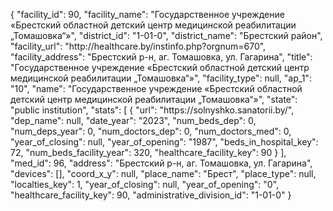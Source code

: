 {
    "facility_id": 90,
    "facility_name": "Государственное учреждение «Брестский областной детский центр медицинской реабилитации „Томашовка“»",
    "district_id": "1-01-0",
    "district_name": "Брестский район",
    "facility_url": "http:\/\/healthcare.by\/instinfo.php?orgnum=670",
    "facility_address": "Брестский р-н, аг. Томашовка, ул. Гагарина",
    "title": "Государственное учреждение «Брестский областной детский центр медицинской реабилитации „Томашовка“»",
    "facility_type": null,
    "ap_1": "10",
    "name": "Государственное учреждение «Брестский областной детский центр медицинской реабилитации „Томашовка“»",
    "state": "public institution",
    "stats": [
        {
            "url": "https:\/\/solnyshko.sanatorii.by\/",
            "dep_name": null,
            "date_year": "2023",
            "num_beds_dep": 0,
            "num_deps_year": 0,
            "num_doctors_dep": 0,
            "num_doctors_med": 0,
            "year_of_closing": null,
            "year_of_opening": "1987",
            "beds_in_hospital_key": 72,
            "num_beds_facility_year": 320,
            "healthcare_facility_key": 90
        }
    ],
    "med_id": 96,
    "address": "Брестский р-н, аг. Томашовка, ул. Гагарина",
    "devices": [],
    "coord_x_y": null,
    "place_name": "Брест",
    "place_type": null,
    "localties_key": 1,
    "year_of_closing": null,
    "year_of_opening": "0",
    "healthcare_facility_key": 90,
    "administrative_division_id": "1-01-0"
}